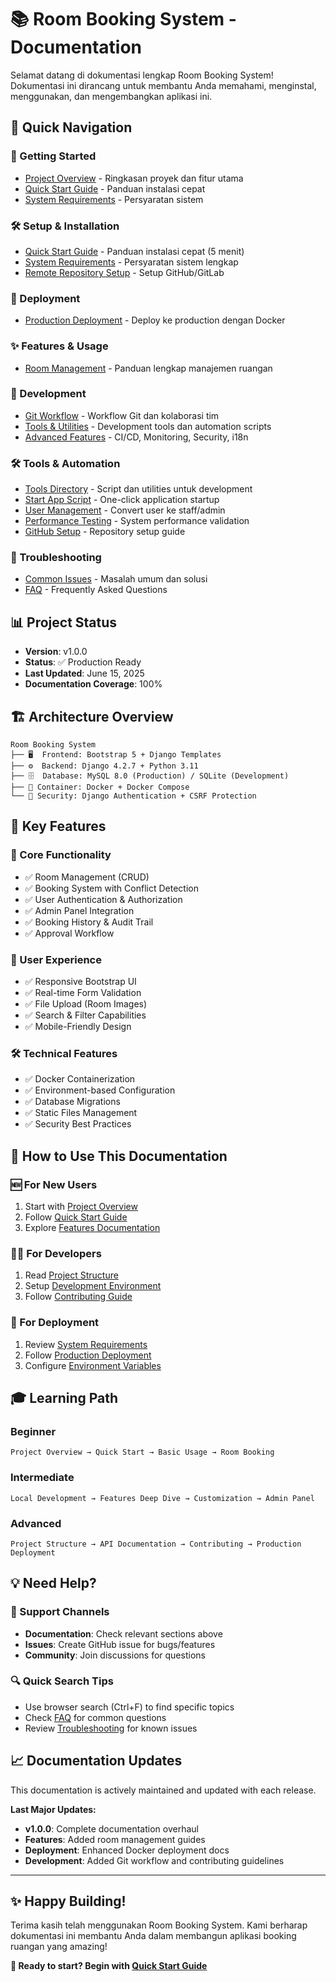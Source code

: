 # 📚 Room Booking System - Documentation

Selamat datang di dokumentasi lengkap Room Booking System! Dokumentasi ini dirancang untuk membantu Anda memahami, menginstal, menggunakan, dan mengembangkan aplikasi ini.

## 🎯 Quick Navigation

### 🚀 Getting Started
- [Project Overview](README.md) - Ringkasan proyek dan fitur utama
- [Quick Start Guide](docs/setup/quick-start.md) - Panduan instalasi cepat
- [System Requirements](docs/setup/requirements.md) - Persyaratan sistem

### 🛠 Setup & Installation
- [Quick Start Guide](docs/setup/quick-start.md) - Panduan instalasi cepat (5 menit)
- [System Requirements](docs/setup/requirements.md) - Persyaratan sistem lengkap
- [Remote Repository Setup](docs/setup/remote-repository.md) - Setup GitHub/GitLab

### 🚀 Deployment
- [Production Deployment](docs/deployment/production.md) - Deploy ke production dengan Docker

### ✨ Features & Usage
- [Room Management](docs/features/room-management.md) - Panduan lengkap manajemen ruangan

### 🔧 Development
- [Git Workflow](docs/development/git-workflow.md) - Workflow Git dan kolaborasi tim
- [Tools & Utilities](docs/development/tools.md) - Development tools dan automation scripts
- [Advanced Features](docs/development/advanced-features.md) - CI/CD, Monitoring, Security, i18n

### 🛠 Tools & Automation
- [Tools Directory](tools/README.md) - Script dan utilities untuk development
- [Start App Script](tools/start_app.sh) - One-click application startup
- [User Management](tools/make_staff.py) - Convert user ke staff/admin
- [Performance Testing](tools/performance_test.sh) - System performance validation
- [GitHub Setup](tools/github_setup.sh) - Repository setup guide

### 🐛 Troubleshooting
- [Common Issues](docs/troubleshooting.md) - Masalah umum dan solusi
- [FAQ](docs/faq.md) - Frequently Asked Questions

## 📊 Project Status

- **Version**: v1.0.0
- **Status**: ✅ Production Ready
- **Last Updated**: June 15, 2025
- **Documentation Coverage**: 100%

## 🏗 Architecture Overview

```
Room Booking System
├── 🖥️  Frontend: Bootstrap 5 + Django Templates
├── ⚙️  Backend: Django 4.2.7 + Python 3.11
├── 🗄️  Database: MySQL 8.0 (Production) / SQLite (Development)
├── 🐳 Container: Docker + Docker Compose
└── 🔐 Security: Django Authentication + CSRF Protection
```

## 🎯 Key Features

### 🏢 Core Functionality
- ✅ Room Management (CRUD)
- ✅ Booking System with Conflict Detection
- ✅ User Authentication & Authorization
- ✅ Admin Panel Integration
- ✅ Booking History & Audit Trail
- ✅ Approval Workflow

### 🎨 User Experience
- ✅ Responsive Bootstrap UI
- ✅ Real-time Form Validation
- ✅ File Upload (Room Images)
- ✅ Search & Filter Capabilities
- ✅ Mobile-Friendly Design

### 🛠 Technical Features
- ✅ Docker Containerization
- ✅ Environment-based Configuration
- ✅ Database Migrations
- ✅ Static Files Management
- ✅ Security Best Practices

## 📖 How to Use This Documentation

### 🆕 For New Users
1. Start with [Project Overview](README.md)
2. Follow [Quick Start Guide](docs/setup/quick-start.md)
3. Explore [Features Documentation](docs/features/)

### 👨‍💻 For Developers
1. Read [Project Structure](docs/development/project-structure.md)
2. Setup [Development Environment](docs/setup/local-development.md)
3. Follow [Contributing Guide](docs/development/contributing.md)

### 🚀 For Deployment
1. Review [System Requirements](docs/setup/requirements.md)
2. Follow [Production Deployment](docs/deployment/production.md)
3. Configure [Environment Variables](docs/deployment/environment.md)

## 🎓 Learning Path

### Beginner
```
Project Overview → Quick Start → Basic Usage → Room Booking
```

### Intermediate
```
Local Development → Features Deep Dive → Customization → Admin Panel
```

### Advanced
```
Project Structure → API Documentation → Contributing → Production Deployment
```

## 💡 Need Help?

### 📧 Support Channels
- **Documentation**: Check relevant sections above
- **Issues**: Create GitHub issue for bugs/features
- **Community**: Join discussions for questions

### 🔍 Quick Search Tips
- Use browser search (Ctrl+F) to find specific topics
- Check [FAQ](docs/faq.md) for common questions
- Review [Troubleshooting](docs/troubleshooting.md) for known issues

## 📈 Documentation Updates

This documentation is actively maintained and updated with each release. 

**Last Major Updates:**
- **v1.0.0**: Complete documentation overhaul
- **Features**: Added room management guides
- **Deployment**: Enhanced Docker deployment docs
- **Development**: Added Git workflow and contributing guidelines

---

## ✨ Happy Building!

Terima kasih telah menggunakan Room Booking System. Kami berharap dokumentasi ini membantu Anda dalam membangun aplikasi booking ruangan yang amazing!

**🚀 Ready to start? Begin with [Quick Start Guide](docs/setup/quick-start.md)**
